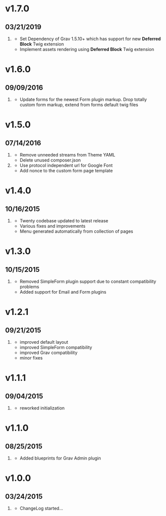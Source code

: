 # v1.7.0
## 03/21/2019

1. [](#new)
    * Set Dependency of Grav 1.5.10+ which has support for new **Deferred Block** Twig extension
    * Implement assets rendering using **Deferred Block** Twig extension 

# v1.6.0
## 09/09/2016

1. [](#improved)
    * Update forms for the newest Form plugin markup. Drop totally custom form markup, extend from forms default twig files

# v1.5.0
## 07/14/2016

1. [](#improved)
    * Remove unneeded streams from Theme YAML
    * Delete unused composer.json
1. [](#bugfix)
    * Use protocol independent url for Google Font
    * Add nonce to the custom form page template

# v1.4.0
## 10/16/2015

1. [](#new)
    * Twenty codebase updated to latest release
    * Various fixes and improvements
    * Menu generated automatically from collection of pages

# v1.3.0
## 10/15/2015

1. [](#new)
    * Removed SimpleForm plugin support due to constant compatibility problems
    * Added support for Email and Form plugins

# v1.2.1
## 09/21/2015

1. [](#improved)
    * improved default layout
    * improved SimpleForm compatibility
    * improved Grav compatibility
    * minor fixes

# v1.1.1
## 09/04/2015

1. [](#improved)
    * reworked initialization

# v1.1.0
## 08/25/2015

1. [](#improved)
    * Added blueprints for Grav Admin plugin

# v1.0.0
## 03/24/2015

1. [](#new)
    * ChangeLog started...
